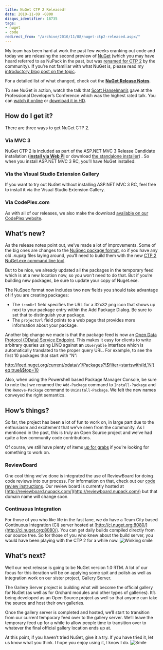 ```yaml
---
title: NuGet CTP 2 Released!
date: 2010-11-09 -0800
disqus_identifier: 18735
tags:
- nuget
- code
redirect_from: "/archive/2010/11/08/nuget-ctp2-released.aspx/"
---
```


My team has been hard at work the past few weeks cranking out code and
today we are releasing the second preview of
[NuGet](http://nuget.codeplex.com/ "NuGet on CodePlex.com") (which you
may have heard referred to as NuPack in the past, but was [renamed for
CTP
2](https://haacked.com/archive/2010/10/29/nupack-is-now-nuget.aspx "NuPack is now NuGet")
by the community). If you’re not familiar with what NuGet is, please
read my [introductory blog post on the
topic](https://haacked.com/archive/2010/10/06/introducing-nupack-package-manager.aspx "Introduction to NuGet").

For a detailed list of what changed, check out the [**NuGet Release
Notes**](http://nuget.codeplex.com/wikipage?title=NuGet%201.0%20Release%20Notes "NuGet Release Notes").

To see NuGet in action, watch the talk that [Scott
Hanselman’s](http://hanselman.com/blog/ "Scott Hanselman's Blog") gave
at the Professional Developer’s Conference which was the highest rated
talk. You can [watch it
online](http://player.microsoftpdc.com/Session/e0c3ce51-9869-456c-a197-63dc0283f57e "Watch it online")
or [download it in
HD](http://videoaz.microsoftpdc.com/vod/downloads/FT01_High.mp4 "HD MP4").

How do I get it?
----------------

There are three ways to get NuGet CTP 2.

### Via MVC 3

NuGet CTP 2 is included as part of the ASP.NET MVC 3 Release Candidate
installation (**[install via Web
PI](http://www.microsoft.com/web/gallery/install.aspx?appid=MVC3 "Install ASP.NET MVC 3 via Web PI")**
or download [the standalone
installer](http://go.microsoft.com/fwlink/?LinkID=191797 "ASP.NET MVC 3 RC installer"))
. So when you install ASP.NET MVC 3 RC, you’ll have NuGet installed.

### Via the Visual Studio Extension Gallery

If you want to try out NuGet without installing ASP.NET MVC 3 RC, feel
free to install it via the Visual Studio Extension Gallery.

### Via CodePlex.com

As with all of our releases, we also make the download [available on our
CodePlex
website](http://nuget.codeplex.com/releases/view/52017 "NuGet v1 CTP 2").

What’s new?
-----------

As the release notes point out, we’ve made a lot of improvements. Some
of the big ones are changes to the [NuSpec package
format](http://nuget.codeplex.com/documentation?title=Nuspec%20Format "NuSpec Package Format"),
so if you have any old *.nupkg* files laying around, you’ll need to
build them with the new [CTP 2 NuGet.exe command line
tool](http://nuget.codeplex.com/releases/52017/download/165468 "NuGet command line tool").

But to be nice, we already updated all the packages in the temporary
feed which is at a new location now, so you won’t need to do that. But
if you’re building new packages, be sure to update your copy of
Nuget.exe.

The NuSpec format now includes two new fields you should take advantage
of if you are creating packages:

-   The `iconUrl` field specifies the URL for a 32x32 png icon that
    shows up next to your package entry within the Add Package Dialog.
    Be sure to set that to distinguish your package.
-   The `projectUrl` field points to a web page that provides more
    information about your package.

Another big change we made is that the package feed is now an [Open Data
Protocol (OData) Service Endpoint](http://www.odata.org/ "OData"). This
makes it easy for clients to write  arbitrary queries using LINQ against
an `IQueryable` interface which is automatically translated to the
proper query URL. For example, to see the first 10 packages that start
with “N”:

[http://feed.nuget.org/current/odata/v1/Packages?\$filter=startswith(Id,'N')
eq
true&\$top=10](http://feed.nuget.org/current/odata/v1/Packages?$filter=startswith(Id,'N')%20eq%20true&$top=10 "OData query")

Also, when using the Powershell based Package Manager Console, be sure
to note that we renamed the `Add-Package` command to `Install-Package`
and the `Remove-Package` command to `Uninstall-Package`. We felt the new
names conveyed the right semantics.

How’s things?
-------------

So far, the project has been a lot of fun to work on, in large part due
to the enthusiasm and excitement that we’ve seen from the community. As
I mentioned in the past, this is truly an Open Source project and we’ve
had quite a few community code contributions.

Of course, we still have plenty of items [up for
grabs](https://haacked.com/archive/2010/10/14/nupack-up-for-grabs-items.aspx "NuGet Up For Grabs")
if you’re looking for something to work on.

### ReviewBoard

One cool thing we’ve done is integrated the use of ReviewBoard for doing
code reviews into our process. For information on that, check out our
[code review
instructions](http://nuget.codeplex.com/wikipage?title=Code%20Reviews "NuGet Code Reviews").
Our review board is currently hosted at
[http://reviewboard.nupack.com/](http://reviewboard.nupack.com/) but
that domain name will change soon.

### Continuous Integration

For those of you who like life in the fast lane, we do have a Team City
based Continuous Integration (CI) server hosted at
[http://ci.nuget.org:8080/](http://ci.nuget.org:8080/). You can get
daily builds compiled directly from our source tree. So for those of you
who knew about the build server, you would have been playing with the
CTP 2 for a while now. ![Winking
smile](https://haacked.com/images/haacked_com/WindowsLiveWriter/NuGet-CTP-2-Released_9810/wlEmoticon-winkingsmile_2.png)

What’s next?
------------

Well our next release is going to be NuGet version 1.0 RTM. A lot of our
focus for this iteration will be on applying some spit and polish as
well as integration work on our sister project, [Gallery
Server](http://galleryserver.codeplex.com "Gallery Server").

The Gallery Server project is building what will become the official
gallery for NuGet (as well as for Orchard modules and other types of
galleries). It’s being developed as an Open Source project as well so
that anyone can take the source and host their own galleries.

Once the gallery server is completed and hosted, we’ll start to
transition from our current temporary feed over to the gallery server.
We’ll leave the temporary feed up for a while to allow people time to
transition over to whatever the final official gallery location ends up
at.

At this point, if you haven’t tried NuGet, give it a try. If you have
tried it, let us know what you think. I hope you enjoy using it, I know
I do.
![Smile](https://haacked.com/images/haacked_com/WindowsLiveWriter/NuGet-CTP-2-Released_9810/wlEmoticon-smile_2.png)

